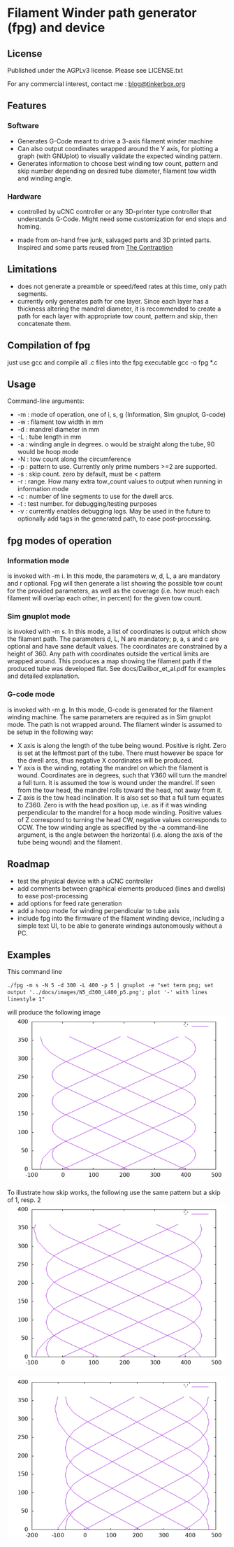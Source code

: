 # Filament Winder path generator (fpg) and device

## License
  Published under the AGPLv3 license. Please see LICENSE.txt

  For any commercial interest, contact me : blog@tinkerbox.org

## Features

 ### Software

 - Generates G-Code meant to drive a 3-axis filament winder machine
 - Can also output coordinates wrapped around the Y axis, for plotting
   a graph (with GNUplot) to visually validate the expected winding pattern.
 - Generates information to choose best winding tow count, pattern and skip number
   depending on desired tube diameter, filament tow width and winding angle.

 ### Hardware

 - controlled by uCNC controller or any 3D-printer type controller that understands G-Code.
   Might need some customization for end stops and homing.

 - made from on-hand free junk, salvaged parts and 3D printed parts. Inspired and some parts
   reused from [The Contraption](https://www.reilley.net/winder/)

## Limitations

 - does not generate a preamble or speed/feed rates at this time, only path segments.
 - currently only generates path for one layer. Since each layer has a thickness altering
   the mandrel diameter, it is recommended to create a path for each layer with appropriate
   tow count, pattern and skip, then concatenate them.

## Compilation of fpg

  just use gcc and compile all .c files into the fpg executable
  gcc -o fpg *.c

## Usage

   Command-line arguments:
   - -m : mode of operation, one of i, s, g (Information, Sim gnuplot, G-code)
   - -w : filament tow width in mm
   - -d : mandrel diameter in mm
   - -L : tube length in mm
   - -a : winding angle in degrees. o would be straight along the tube, 90 would be hoop mode
   - -N : tow count along the circumference
   - -p : pattern to use. Currently only prime numbers >=2 are supported.
   - -s : skip count. zero by default, must be < pattern
   - -r : range. How many extra tow_count values to output when running in information mode
   - -c : number of line segments to use for the dwell arcs.
   - -t : test number. for debugging/testing purposes
   - -v : currently enables debugging logs. May be used in the future to optionally add tags
          in the generated path, to ease post-processing.

## fpg modes of operation

 ### Information mode
  is invoked with -m i. In this mode, the parameters w, d, L, a are mandatory and r optional.
  Fpg will then generate a list showing the possible tow count for the provided parameters,
  as well as the coverage (i.e. how much each filament will overlap each other, in percent)
  for the given tow count.

 ### Sim gnuplot mode
  is invoked with -m s. In this mode, a list of coordinates is output which show the filament
  path. The parameters d, L, N are mandatory; p, a, s and c are optional and have sane
  default values.
  The coordinates are constrained by a height of 360. Any path with coordinates outside
  the vertical limits are wrapped around. This produces a map showing the filament path
  if the produced tube was developed flat. See docs/Dalibor_et_al.pdf for examples and detailed
  explanation.

 ### G-code mode
  is invoked with -m g. In this mode, G-code is generated for the filament winding machine.
  The same parameters are required as in Sim gnuplot mode.
  The path is not wrapped around. The filament winder is assumed to be setup in the following way:
   - X axis is along the length of the tube being wound. Positive is right. Zero is set
     at the leftmost part of the tube. There must however be space for the dwell arcs, thus
     negative X coordinates will be produced.
   - Y axis is the winding, rotating the mandrel on which the filament is wound. Coordinates
     are in degrees, such that Y360 will turn the mandrel a full turn. It is assumed the tow
     is wound under the mandrel. If seen from the tow head, the mandrel rolls toward the head,
     not away from it.
   - Z axis is the tow head inclination. It is also set so that a full turn equates to Z360.
     Zero is with the head position up, i.e. as if it was winding perpendicular to the mandrel
     for a hoop mode winding. Positive values of Z correspond to turning the head CW,
     negative values corresponds to CCW.
     The tow winding angle as specified by the -a command-line argument, is the angle between
     the horizontal (i.e. along the axis of the tube being wound) and the filament.

## Roadmap

 - test the physical device with a uCNC controller
 - add comments between graphical elements produced (lines and dwells) to ease post-processing
 - add options for feed rate generation
 - add a hoop mode for winding perpendicular to tube axis
 - include fpg into the firmware of the filament winding device, including a simple
   text UI, to be able to generate windings autonomously without a PC.


## Examples

This command line
```
./fpg -m s -N 5 -d 300 -L 400 -p 5 | gnuplot -e "set term png; set output '../docs/images/N5_d300_L400_p5.png'; plot '-' with lines linestyle 1"
```

will produce the following image
![N5_d300_L400_p5.png](docs/images/N5_d300_L400_p5.png)

To illustrate how skip works, the following use the same pattern but a skip of 1, resp. 2
![N5_d300_L400_p5_s1.png](docs/images/N5_d300_L400_p5_s1.png)

![N5_d300_L400_p5_s2.png](docs/images/N5_d300_L400_p5_s2.png)
